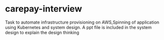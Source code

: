 # carepay-interview
Task to automate infrastructure provisioning on AWS,Spinning of application using Kubernetes and system design.
A ppt file is included in the system design to explain the design thinking
